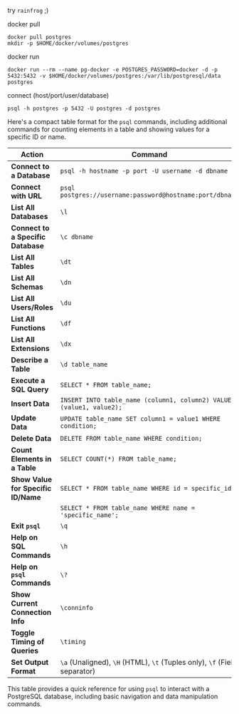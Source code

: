 
try `rainfrog` ;)

docker pull

    docker pull postgres
    mkdir -p $HOME/docker/volumes/postgres

docker run

    docker run --rm --name pg-docker -e POSTGRES_PASSWORD=docker -d -p 5432:5432 -v $HOME/docker/volumes/postgres:/var/lib/postgresql/data postgres


connect (host/port/user/database)

    psql -h postgres -p 5432 -U postgres -d postgres


Here's a compact table format for the `psql` commands, including additional commands for counting elements in a table and showing values for a specific ID or name.

| **Action**                           | **Command**                                                                 |
|--------------------------------------|-----------------------------------------------------------------------------|
| **Connect to a Database**            | `psql -h hostname -p port -U username -d dbname`                            |
| **Connect with URL**                 | `psql postgres://username:password@hostname:port/dbname`                    |
| **List All Databases**               | `\l`                                                                        |
| **Connect to a Specific Database**   | `\c dbname`                                                                 |
| **List All Tables**                  | `\dt`                                                                       |
| **List All Schemas**                 | `\dn`                                                                       |
| **List All Users/Roles**             | `\du`                                                                       |
| **List All Functions**               | `\df`                                                                       |
| **List All Extensions**              | `\dx`                                                                       |
| **Describe a Table**                 | `\d table_name`                                                             |
| **Execute a SQL Query**              | `SELECT * FROM table_name;`                                                 |
| **Insert Data**                      | `INSERT INTO table_name (column1, column2) VALUES (value1, value2);`        |
| **Update Data**                      | `UPDATE table_name SET column1 = value1 WHERE condition;`                   |
| **Delete Data**                      | `DELETE FROM table_name WHERE condition;`                                   |
| **Count Elements in a Table**        | `SELECT COUNT(*) FROM table_name;`                                          |
| **Show Value for Specific ID/Name**  | `SELECT * FROM table_name WHERE id = specific_id;`                          |
|                                      | `SELECT * FROM table_name WHERE name = 'specific_name';`                    |
| **Exit `psql`**                      | `\q`                                                                        |
| **Help on SQL Commands**             | `\h`                                                                        |
| **Help on `psql` Commands**          | `\?`                                                                        |
| **Show Current Connection Info**     | `\conninfo`                                                                 |
| **Toggle Timing of Queries**         | `\timing`                                                                   |
| **Set Output Format**                | `\a` (Unaligned), `\H` (HTML), `\t` (Tuples only), `\f` (Field separator)   |

This table provides a quick reference for using `psql` to interact with a PostgreSQL database, including basic navigation and data manipulation commands.
